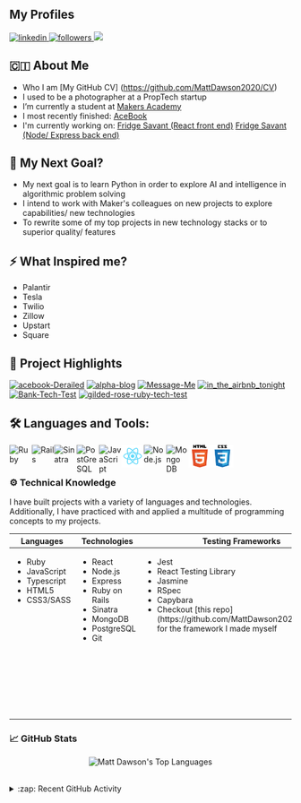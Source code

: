  ## My Profiles
 <a href="https://uk.linkedin.com/in/matt-dawson-2877ba129">
  <img alt="linkedin" title="My LinkedIn Page" src="https://img.shields.io/badge/LinkedIn-0077B5?style=for-the-badge&logo=linkedin&logoColor=white">
</a>
   
<a href="https://github.com/MattDawson2020">
  <img alt="followers" title="Follow me on Github" src="https://img.shields.io/github/followers/MattDawson2020?color=236ad3&labelColor=1155ba&style=for-the-badge&logo=github&label=Follow"/>
</a>

<a href="https://www.codewars.com/users/MattDawson">
  <img src="https://img.shields.io/badge/CodeWars-%23AD2C27?style=for-the-badge&logo=codewars&logoColor=white"/>
</a>
  
## 🇨🇮 About Me

- Who I am [My GitHub CV] (https://github.com/MattDawson2020/CV)
- I used to be a photographer at a PropTech startup
- I’m currently a student at [Makers Academy](https://makers.tech/about-us/)
- I most recently finished: [AceBook](https://github.com/MattDawson2020/acebook-Derailed)
- I'm currently working on: [Fridge Savant (React front end)](https://github.com/jasonrowsell/fridge-savant-client) [Fridge Savant (Node/ Express back end)](https://github.com/mikejeuga/fridge-savant-server)

## 🎯  My Next Goal?
- My next goal is to learn Python in order to explore AI and intelligence in algorithmic problem solving
- I intend to work with Maker's colleagues on new projects to explore capabilities/ new technologies
- To rewrite some of my top projects in new technology stacks or to superior quality/ features 


##  ⚡ What Inspired me?
- Palantir
- Tesla
- Twilio
- Zillow
- Upstart 
- Square

## 🌱 Project Highlights

<p align="left">
  <a href="https://github.com/MattDawson2020/acebook-Derailed"><img width="282" src="https://denvercoder1-github-readme-stats.vercel.app/api/pin/?username=MattDawson2020&repo=acebook-Derailed&show_icons=false&count_private=true&theme=react&hide_border=true&bg_color=1F222A" alt="acebook-Derailed"></a>
  <a href="https://github.com/MattDawson2020/alpha-blog"><img width="282" src="https://denvercoder1-github-readme-stats.vercel.app/api/pin/?username=MattDawson2020&repo=alpha-blog&show_icons=false&count_private=true&theme=react&hide_border=true&bg_color=1F222A" alt="alpha-blog"></a>
   <a href="https://github.com/MattDawson2020/MessageMe"><img width="282" src="https://denvercoder1-github-readme-stats.vercel.app/api/pin/?username=MattDawson2020&repo=MessageMe&show_icons=false&count_private=true&theme=react&hide_border=true&bg_color=1F222A" alt="Message-Me"></a>
  <a href="https://github.com/MattDawson2020/in_the_airbnb_tonight"><img width="282" src="https://denvercoder1-github-readme-stats.vercel.app/api/pin/?username=MattDawson2020&repo=in_the_airbnb_tonight&show_icons=false&count_private=true&theme=react&hide_border=true&bg_color=1F222A" alt="in_the_airbnb_tonight"></a>
  <a href="https://github.com/MattDawson2020/Bank-Tech-Test"><img width="282" src="https://denvercoder1-github-readme-stats.vercel.app/api/pin?username=MattDawson2020&repo=Bank-Tech-Test&show_icons=false&count_private=true&theme=react&hide_border=true&bg_color=1F222A" alt="Bank-Tech-Test"></a>
  <a href="https://github.com/MattDawson2020/gilded-rose-ruby-tech-test"><img width="282" src="https://denvercoder1-github-readme-stats.vercel.app/api/pin/?username=MattDawson2020&repo=gilded-rose-ruby-tech-test&show_icons=false&count_private=true&theme=react&hide_border=true&bg_color=1F222A" alt="gilded-rose-ruby-tech-test"></a>
  
</p>

## 🛠 Languages and Tools:

<img align="left" alt="Ruby" width="40px" src="https://cdn.svgporn.com/logos/ruby.svg" />
<img align="left" alt="Rails" width="40px" src="https://pbs.twimg.com/media/CZGHPChUAAA3jqE.png" />
<img align="left" alt="Sinatra" width="40px" src="https://cdn.svgporn.com/logos/sinatra.svg" />
<img align="left" alt="PostGreSQL" width="40px" src="https://cdn.svgporn.com/logos/postgresql.svg" />
<img align="left" alt="JavaScript" width="40px" src="https://cdn.svgporn.com/logos/javascript.svg" />
<img align="left" alt="React" width="40px" src="https://raw.githubusercontent.com/github/explore/80688e429a7d4ef2fca1e82350fe8e3517d3494d/topics/react/react.png" />
<img align="left" alt="Node.js" width="40px" src="https://cdn.svgporn.com/logos/nodejs-icon.svg" />
<img align="left" alt="Mongo DB" width="40px" src="https://img.icons8.com/color/452/mongodb.png" />
<img align="left" alt="HTML5" width="40px" src="https://raw.githubusercontent.com/github/explore/80688e429a7d4ef2fca1e82350fe8e3517d3494d/topics/html/html.png" />
<img align="left" alt="CSS3" width="40px" src="https://raw.githubusercontent.com/github/explore/80688e429a7d4ef2fca1e82350fe8e3517d3494d/topics/css/css.png" />

<br/>

<br/>

### ⚙︎ Technical Knowledge

I have built projects with a variety of languages and technologies. Additionally, I have practiced with and applied a multitude of programming concepts to my projects.

<table>
  <thead>
    <tr>
      <th>Languages</th>
      <th>Technologies</th>
      <th>Testing Frameworks</th>
      <th>Concepts</th>
    </tr>
  </thead>
  <tbody>
    <tr>
      <td style="vertical-align: top">
        <ul>
         <li>Ruby</li>
          <li>JavaScript</li>
          <li>Typescript</li>
          <li>HTML5</li>
          <li>CSS3/SASS</li>
        </ul>
      </td>
      <td style="vertical-align: top">
        <ul>
          <li>React</li>
          <li>Node.js</li>
          <li>Express</li>
          <li>Ruby on Rails</li>
          <li>Sinatra</li>
          <li>MongoDB</li>
          <li>PostgreSQL</li>
          <li>Git</li>
        </ul>
      </td>
      <td style="vertical-align: top">
        <ul>
          <li>Jest</li>
          <li>React Testing Library</li>
          <li>Jasmine</li>
          <li>RSpec</li>
          <li>Capybara</li>
          <li>Checkout [this repo](https://github.com/MattDawson2020/notesApp) for the framework I made myself</li>
        </ul>
      </td>
      <td style="vertical-align: top">
        <ul>
          <li>XP/Agile methodology</li>
          <li>TDD/BDD</li>
          <li>OOP/D</li>
          <li>MVC Pattern</li>
          <li>RESTful APIs</li>
          <li>Mentoring</li>
          <li>Remote working</li>
          <li>Pair programming</li>
          <li>Continuous Integration & Deployment</li>
          <li>Git workflow</li>
          <li>Code review</li>
        </ul>
      </td>
    </tr>
  </tbody>
</table>

### 📈 GitHub Stats

<p align="center">
  <img alt="Matt Dawson's Top Languages" src="https://github-readme-stats.vercel.app/api/top-langs/?username=MattDawson2020&langs_count=8&count_private=true&layout=compact&theme=react&hide_border=true&bg_color=0D1117" /></a>
</p>

<br />

<details>
  <summary>:zap: Recent GitHub Activity</summary>

<!--START_SECTION:activity-->
1. 🎉 Merged PR [#1](https://github.com/jasonrowsell/instagram-challenge/pull/1) in [jasonrowsell/instagram-challenge](https://github.com/jasonrowsell/instagram-challenge)
2. 💪 Opened PR [#1](https://github.com/jasonrowsell/instagram-challenge/pull/1) in [jasonrowsell/instagram-challenge](https://github.com/jasonrowsell/instagram-challenge)
3. 💪 Opened PR [#861](https://github.com/makersacademy/instagram-challenge/pull/861) in [makersacademy/instagram-challenge](https://github.com/makersacademy/instagram-challenge)
4. 🎉 Merged PR [#46](https://github.com/ahmad047/acebook-team-smiley-face/pull/46) in [ahmad047/acebook-team-smiley-face](https://github.com/ahmad047/acebook-team-smiley-face)
5. 🎉 Merged PR [#45](https://github.com/ahmad047/acebook-team-smiley-face/pull/45) in [ahmad047/acebook-team-smiley-face](https://github.com/ahmad047/acebook-team-smiley-face)
<!--END_SECTION:activity-->

</details>



